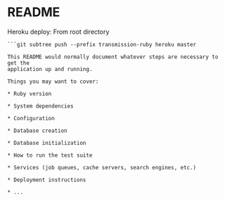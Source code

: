 # README

Heroku deploy: 
From root directory
```heroku git:remote -a transmission-backend
```git subtree push --prefix transmission-ruby heroku master 

This README would normally document whatever steps are necessary to get the
application up and running.

Things you may want to cover:

* Ruby version

* System dependencies

* Configuration

* Database creation

* Database initialization

* How to run the test suite

* Services (job queues, cache servers, search engines, etc.)

* Deployment instructions

* ...
